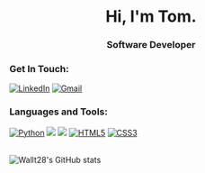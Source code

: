 <h1 align="center">Hi, I'm Tom.</h1>
<h3 align="center">Software Developer</h3>

<h3 align="left">Get In Touch:</h3>
<div>
  <a target="_blank" rel="noopener noreferrer" href="https://www.linkedin.com/in/tomwallis28"><img alt="LinkedIn" src="https://img.shields.io/badge/LinkedIn-0077B5?logo=linkedin&logoColor=white&style=for-the-badge"/></a>
  <a href="mailto:wallist.tom@gmail.com"><img alt="Gmail" src="https://img.shields.io/badge/Gmail-D14836?logo=gmail&logoColor=white&style=for-the-badge"/></a>
 </div>



<h3 align="left">Languages and Tools:</h3>

<div>
  <a target="_blank" rel="noopener noreferrer" href="https://www.python.org/"><img alt="Python" src="https://img.shields.io/badge/Python-3776AB?logo=python&logoColor=white&style=for-the-badge"/></a>
  <a target="_blank" rel="noopener noreferrer nofollow" href="https://camo.githubusercontent.com/9d07c04bdd98c662d5df9d4e1cc1de8446ffeaebca330feb161f1fb8e1188204/68747470733a2f2f696d672e736869656c64732e696f2f62616467652f4a6176615363726970742d4637444631453f7374796c653d666f722d7468652d6261646765266c6f676f3d6a617661736372697074266c6f676f436f6c6f723d626c61636b"><img src="https://camo.githubusercontent.com/9d07c04bdd98c662d5df9d4e1cc1de8446ffeaebca330feb161f1fb8e1188204/68747470733a2f2f696d672e736869656c64732e696f2f62616467652f4a6176615363726970742d4637444631453f7374796c653d666f722d7468652d6261646765266c6f676f3d6a617661736372697074266c6f676f436f6c6f723d626c61636b" data-canonical-src="https://img.shields.io/badge/JavaScript-F7DF1E?style=for-the-badge&amp;logo=javascript&amp;logoColor=black" style="max-width: 100%;"></a>
  <a target="_blank" rel="noopener noreferrer nofollow" href="https://camo.githubusercontent.com/268ac512e333b69600eb9773a8f80b7a251f4d6149642a50a551d4798183d621/68747470733a2f2f696d672e736869656c64732e696f2f62616467652f52656163742d3230323332413f7374796c653d666f722d7468652d6261646765266c6f676f3d7265616374266c6f676f436f6c6f723d363144414642"><img src="https://camo.githubusercontent.com/268ac512e333b69600eb9773a8f80b7a251f4d6149642a50a551d4798183d621/68747470733a2f2f696d672e736869656c64732e696f2f62616467652f52656163742d3230323332413f7374796c653d666f722d7468652d6261646765266c6f676f3d7265616374266c6f676f436f6c6f723d363144414642" data-canonical-src="https://img.shields.io/badge/Angular-20232A?style=for-the-badge&amp;logo=angular&amp;logoColor=61DAFB" style="max-width: 100%;"></a>
  <a target="_blank" rel="noopener noreferrer" href="https://www.w3.org/html/"><img alt="HTML5" src="https://img.shields.io/badge/HTML5-E34F26?logo=html5&logoColor=white&style=for-the-badge"/></a>
<a target="_blank" rel="noopener noreferrer" href="https://www.w3.org/Style/CSS/"><img alt="CSS3" src="https://img.shields.io/badge/CSS3-1572B6?logo=css3&logoColor=white&style=for-the-badge"/></a>
</div>
<br />

![Wallt28's GitHub stats](https://github-readme-stats.vercel.app/api?username=wallt28&show_icons=true&theme=dark)
